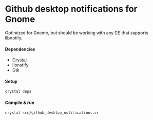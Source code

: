 # Github desktop notifications for Gnome


Optimized for Gnome, but should be working with any DE that supports
libnotify.

#### Dependencies

* [Crystal](http://crystal-lang.org)
* libnotify
* Gtk


#### Setup

```bash
crystal deps
```


#### Compile & run

```bash
crystal src/github_desktop_notifications.cr
```
